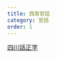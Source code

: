 ```yaml
---
title: 西南官話
category: 官話
order: 1
---
```


[四川話正字](http://dialect.zttofficial.com/SzechuaneseCharacters/)
